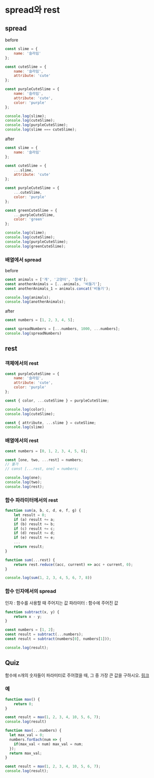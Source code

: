 # spread와 rest

## spread

before

```javascript
const slime = {
    name: '슬라임'
};

const cuteSlime = {
    name: '슬라임',
    attribute: 'cute'
};

const purpleCuteSlime = {
    name: '슬라임',
    attribute: 'cute',
    color: 'purple'
};

console.log(slime);
console.log(cuteSlime);
console.log(purpleCuteSlime);
console.log(slime === cuteSlime);
```

after

```javascript
const slime = {
    name: '슬라임'
};

const cuteSlime = {
    ...slime,
    attribute: 'cute'
};

const purpleCuteSlime = {
    ...cuteSlime,
    color: 'purple'
};

const greenCuteSlime = {
    ...purpleCuteSlime,
    color: 'green'
};

console.log(slime);
console.log(cuteSlime);
console.log(purpleCuteSlime);
console.log(greenCuteSlime);
```

### 배열에서 spread

before

```javascript
const animals = ['개', '고양이', '참새'];
const anotherAnimals = [...animals, '비둘기'];
const anotherAnimals_1 = animals.concat('비둘기');

console.log(animals);
console.log(anotherAnimals);
```

after

```javascript
const numbers = [1, 2, 3, 4, 5];

const spreadNumbers = [...numbers, 1000, ...numbers];
console.log(spreadNumbers)
```

## rest

### 객체에서의 rest

```javascript
const purpleCuteSlime = {
    name: '슬라임',
    attribute: 'cute',
    color: 'purple'
};

const { color, ...cuteSlime } = purpleCuteSlime;

console.log(color);
console.log(cuteSlime);

const { attribute, ...slime } = cuteSlime;
console.log(slime)
```

### 배열에서의 rest

```javascript
const numbers = [0, 1, 2, 3, 4, 5, 6];

const [one, two, ...rest] = numbers;
// 불가
// const [...rest, one] = numbers;

console.log(one);
console.log(two);
console.log(rest);
```

### 함수 파라미터에서의 rest

```javascript
function sum(a, b, c, d, e, f, g) {
    let result = 0;
    if (a) result += a;
    if (b) result += b;
    if (c) result += c;
    if (d) result += d;
    if (e) result += e;
    ...
    return result;
}

function sum(...rest) {
    return rest.reduce((acc, current) => acc + current, 0);
}

console.log(sum(1, 2, 3, 4, 5, 6, 7, 8))
```

### 함수 인자에서의 spread

인자 : 함수를 사용할 때 주어지는 값
파라미터 : 함수에 주어진 값

```javascript
function subtract(x, y) {
    return x - y;
}

const numbers = [1, 2];
const result = subtract(...numbers);
const result = subtract(numbers[0], numbers[1]));

console.log(result);
```

## Quiz

함수에 n개의 숫자들이 파라미터로 주어졌을 때, 그 중 가장 큰 값을 구하시오.
[링크](https://codesandbox.io/s/hardcore-chaum-jgpv7)

### 예

```javascript
function max() {
    return 0;
}

const result = max(1, 2, 3, 4, 10, 5, 6, 7);
console.log(result)
```

```javascript
function max(...numbers) {
  let max_val = 0;
  numbers.forEach(num => {
    if(max_val < num) max_val = num;
  });
  return max_val;
}

const result = max(1, 2, 3, 4, 10, 5, 6, 7);
console.log(result);
```
